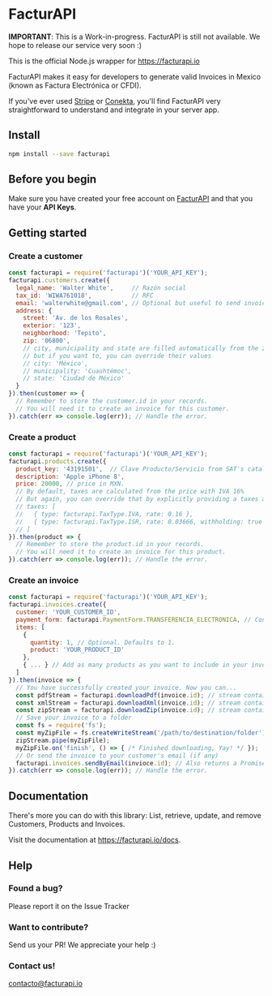 FacturAPI
=========

**IMPORTANT**: This is a Work-in-progress. FacturAPI is still not available. We hope to release our service very soon :)

This is the official Node.js wrapper for https://facturapi.io

FacturAPI makes it easy for developers to generate valid Invoices in Mexico (known as Factura Electrónica or CFDI).

If you've ever used [Stripe](https://stripe.com) or [Conekta](https://conekta.io), you'll find FacturAPI very straightforward to understand and integrate in your server app.

## Install

```bash
npm install --save facturapi
```

## Before you begin

Make sure you have created your free account on [FacturAPI](https://facturapi.io) and that you have your **API Keys**.

## Getting started

### Create a customer

```javascript
const facturapi = require('facturapi')('YOUR_API_KEY');
facturapi.customers.create({
  legal_name: 'Walter White',     // Razón social
  tax_id: 'WIWA761018',           // RFC
  email: 'walterwhite@gmail.com', // Optional but useful to send invoice by email
  address: {
    street: 'Av. de los Rosales',
    exterior: '123',
    neighborhood: 'Tepito',
    zip: '06800',
    // city, municipality and state are filled automatically from the zip code
    // but if you want to, you can override their values
    // city: 'México',
    // municipality: 'Cuauhtémoc',
    // state: 'Ciudad de México'
  }
}).then(customer => {
  // Remember to store the customer.id in your records.
  // You will need it to create an invoice for this customer.
}).catch(err => console.log(err)); // Handle the error.
```

### Create a product

```javascript
const facturapi = require('facturapi')('YOUR_API_KEY');
facturapi.products.create({
  product_key: '43191501',  // Clave Producto/Servicio from SAT's catalog. Log in to FacturAPI and use our tool to look it up.
  description: 'Apple iPhone 8',
  price: 20000, // price in MXN.
  // By default, taxes are calculated from the price with IVA 16%
  // But again, you can override that by explicitly providing a taxes array
  // taxes: [
  //   { type: facturapi.TaxType.IVA, rate: 0.16 },
  //   { type: facturapi.TaxType.ISR, rate: 0.03666, withholding: true }
  // ]
}).then(product => {
  // Remember to store the product.id in your records.
  // You will need it to create an invoice for this product.
}).catch(err => console.log(err)); // Handle the error.
```

### Create an invoice

```javascript
const facturapi = require('facturapi')('YOUR_API_KEY');
facturapi.invoices.create({
  customer: 'YOUR_CUSTOMER_ID',
  payment_form: facturapi.PaymentForm.TRANSFERENCIA_ELECTRONICA, // Constant from SAT's catalog. Check out our documentation to learn more.
  items: [
    {
      quantity: 1, // Optional. Defaults to 1.
      product: 'YOUR_PRODUCT_ID'
    },
    { ... } // Add as many products as you want to include in your invoice
  ]
}).then(invoice => {
  // You have successfully created your invoice. Now you can...
  const pdfStream = facturapi.downloadPdf(invoice.id); // stream containing the PDF
  const xmlStream = facturapi.downloadXml(invoice.id); // stream containing the XML
  const zipStream = facturapi.downloadZip(invoice.id); // stream containing the PDF and XML as a ZIP file
  // Save your invoice to a folder
  const fs = require('fs');
  const myZipFile = fs.createWriteStream('/path/to/destination/folder');
  zipStream.pipe(myZipFile);
  myZipFile.on('finish', () => { /* Finished downloading, Yay! */ });
  // Or send the invoice to your customer's email (if any)
  facturapi.invoices.sendByEmail(invioce.id); // Also returns a Promise
}).catch(err => console.log(err)); // Handle the error.
```

## Documentation

There's more you can do with this library: List, retrieve, update, and remove Customers, Products and Invoices.

Visit the documentation at https://facturapi.io/docs.

## Help

### Found a bug?

Please report it on the Issue Tracker

### Want to contribute?

Send us your PR! We appreciate your help :)

### Contact us!

contacto@facturapi.io